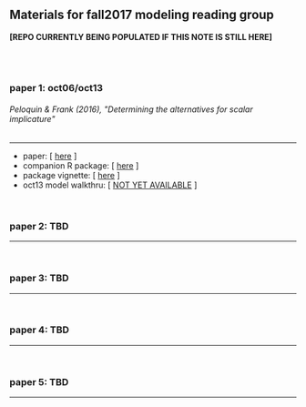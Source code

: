 ## Materials for fall2017 modeling reading group

**[REPO CURRENTLY BEING POPULATED IF THIS NOTE IS STILL HERE]**

<br><br>

### paper 1: oct06/oct13
###### Peloquin & Frank (2016), "Determining the alternatives for scalar implicature"

<hr>

- paper: [ [here](https://mindmodeling.org/cogsci2016/papers/0067/paper0067.pdf) ]
- companion R package: [ [here](https://github.com/benpeloquin7/rrrsa) ] 
- package vignette: [ [here](paper01_peloquin_frank2016/paper_and_notes/rrrsa-vignette.pdf) ] 
- oct13 model walkthru: [ [NOT YET AVAILABLE](BLEHHHH) ] 

<br>

### paper 2: TBD 

<hr>

<br>

### paper 3: TBD 

<hr>

<br>

### paper 4: TBD 

<hr>

<br>

### paper 5: TBD 

<hr>

<br>
